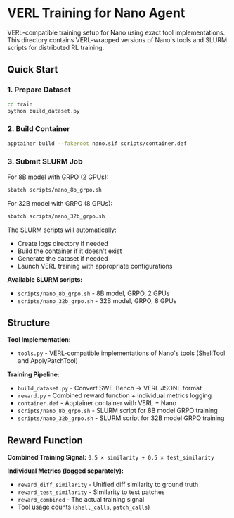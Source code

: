 # VERL Training for Nano Agent

VERL-compatible training setup for Nano using exact tool implementations. This directory contains VERL-wrapped versions of Nano's tools and SLURM scripts for distributed RL training.

## Quick Start

### 1. Prepare Dataset
```bash
cd train
python build_dataset.py
```

### 2. Build Container
```bash
apptainer build --fakeroot nano.sif scripts/container.def
```

### 3. Submit SLURM Job

For 8B model with GRPO (2 GPUs):
```bash
sbatch scripts/nano_8b_grpo.sh
```

For 32B model with GRPO (8 GPUs):
```bash
sbatch scripts/nano_32b_grpo.sh
```

The SLURM scripts will automatically:
- Create logs directory if needed
- Build the container if it doesn't exist
- Generate the dataset if needed
- Launch VERL training with appropriate configurations

**Available SLURM scripts:**
- `scripts/nano_8b_grpo.sh` - 8B model, GRPO, 2 GPUs
- `scripts/nano_32b_grpo.sh` - 32B model, GRPO, 8 GPUs

## Structure

**Tool Implementation:**
- `tools.py` - VERL-compatible implementations of Nano's tools (ShellTool and ApplyPatchTool)

**Training Pipeline:**
- `build_dataset.py` - Convert SWE-Bench → VERL JSONL format
- `reward.py` - Combined reward function + individual metrics logging
- `container.def` - Apptainer container with VERL + Nano
- `scripts/nano_8b_grpo.sh` - SLURM script for 8B model GRPO training
- `scripts/nano_32b_grpo.sh` - SLURM script for 32B model GRPO training

## Reward Function

**Combined Training Signal:** `0.5 × similarity + 0.5 × test_similarity`

**Individual Metrics (logged separately):**
- `reward_diff_similarity` - Unified diff similarity to ground truth
- `reward_test_similarity` - Similarity to test patches
- `reward_combined` - The actual training signal
- Tool usage counts (`shell_calls`, `patch_calls`)
